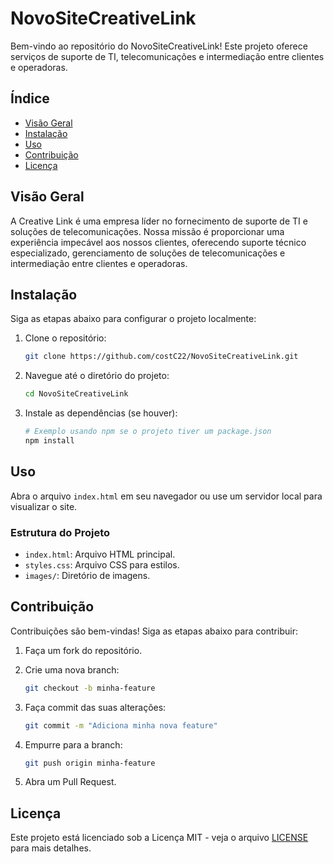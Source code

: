 # NovoSiteCreativeLink

Bem-vindo ao repositório do NovoSiteCreativeLink! Este projeto oferece serviços de suporte de TI, telecomunicações e intermediação entre clientes e operadoras.

## Índice

- [Visão Geral](#visão-geral)
- [Instalação](#instalação)
- [Uso](#uso)
- [Contribuição](#contribuição)
- [Licença](#licença)

## Visão Geral

A Creative Link é uma empresa líder no fornecimento de suporte de TI e soluções de telecomunicações. Nossa missão é proporcionar uma experiência impecável aos nossos clientes, oferecendo suporte técnico especializado, gerenciamento de soluções de telecomunicações e intermediação entre clientes e operadoras.

## Instalação

Siga as etapas abaixo para configurar o projeto localmente:

1. Clone o repositório:

    ```sh
    git clone https://github.com/costC22/NovoSiteCreativeLink.git
    ```

2. Navegue até o diretório do projeto:

    ```sh
    cd NovoSiteCreativeLink
    ```

3. Instale as dependências (se houver):

    ```sh
    # Exemplo usando npm se o projeto tiver um package.json
    npm install
    ```

## Uso

Abra o arquivo `index.html` em seu navegador ou use um servidor local para visualizar o site.

### Estrutura do Projeto

- `index.html`: Arquivo HTML principal.
- `styles.css`: Arquivo CSS para estilos.
- `images/`: Diretório de imagens.

## Contribuição

Contribuições são bem-vindas! Siga as etapas abaixo para contribuir:

1. Faça um fork do repositório.
2. Crie uma nova branch:

    ```sh
    git checkout -b minha-feature
    ```

3. Faça commit das suas alterações:

    ```sh
    git commit -m "Adiciona minha nova feature"
    ```

4. Empurre para a branch:

    ```sh
    git push origin minha-feature
    ```

5. Abra um Pull Request.

## Licença

Este projeto está licenciado sob a Licença MIT - veja o arquivo [LICENSE](LICENSE) para mais detalhes.
